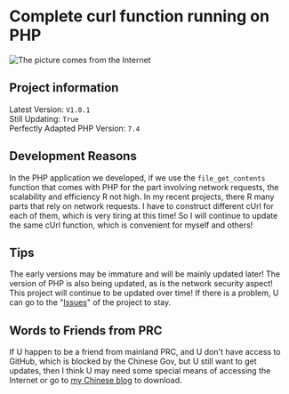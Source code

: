 # Complete curl function running on PHP

![The picture comes from the Internet](https://cdn.jsdelivr.net/gh/BiliPrk/assets/other/php-curl-tutorial.jpg)

## Project information

Latest Version: `V1.0.1`  
Still Updating: `True`  
Perfectly Adapted PHP Version: `7.4`  

## Development Reasons

In the PHP application we developed, if we use the `file_get_contents` function that comes with PHP for the part involving network requests, the scalability and efficiency R not high. In my recent projects, there R many parts that rely on network requests. I have to construct different cUrl for each of them, which is very tiring at this time! So I will continue to update the same cUrl function, which is convenient for myself and others!

## Tips

The early versions may be immature and will be mainly updated later! The version of PHP is also being updated, as is the network security aspect! This project will continue to be updated over time! If there is a problem, U can go to the "[Issues](https://github.com/BiliPrk/php_curl_func/issues)" of the project to stay.

## Words to Friends from PRC

If U happen to be a friend from mainland PRC, and U don't have access to GitHub, which is blocked by the Chinese Gov, but U still want to get updates, then I think U may need some special means of accessing the Internet or go to [my Chinese blog](https://www.cprk.cc/) to download.
